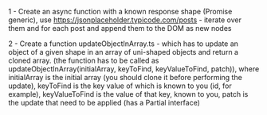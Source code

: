 1 - Create an async function with a known response shape (Promise generic), use https://jsonplaceholder.typicode.com/posts - iterate over them and for each post and append them to the DOM as new nodes

2 - Create a function updateObjectInArray.ts - which has to update an object of a given shape in an array of uni-shaped objects and return a cloned array. (the function has to be called as updateObjectInArray(initialArray, keyToFind, keyValueToFind, patch)), where initialArray is the initial array (you should clone it before performing the update), keyToFind is the key value of which is known to you (id, for example), keyValueToFind is the value of that key, known to you, patch is the update that need to be applied (has a Partial interface)